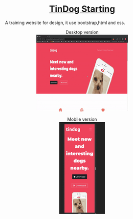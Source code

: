 <h1 align="center"><a href="https://pikooli.github.io/Tindog/">TinDog Starting</a></h1>

A training website for design, it use bootstrap,html and css.



<p align="center">
  Desktop version <br/>
  <img src="ressource/desktop.gif" width="300" height="250" />
</p>


<p align="center">
  Mobile version<br/>
  <img src="ressource/mobile-size.gif"  width="150" height="300" />
</p>
